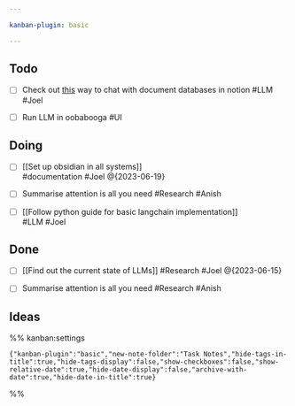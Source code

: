```yaml
---

kanban-plugin: basic

---
```


## Todo

- [ ] Check out  [this](https://github.com/hwchase17/notion-qa) way to chat with document databases in notion #LLM #Joel
- [ ] Run LLM in oobabooga #UI


## Doing

- [ ] [[Set up obsidian in all systems]]<br>#documentation #Joel @{2023-06-19}
- [ ] Summarise attention is all you need #Research #Anish
- [ ] [[Follow python guide   for basic langchain implementation]]<br>#LLM #Joel


## Done

- [ ] [[Find out the current state of LLMs]] #Research #Joel @{2023-06-15}
- [ ] Summarise attention is all you need #Research #Anish


## Ideas





%% kanban:settings
```
{"kanban-plugin":"basic","new-note-folder":"Task Notes","hide-tags-in-title":true,"hide-tags-display":false,"show-checkboxes":false,"show-relative-date":true,"hide-date-display":false,"archive-with-date":true,"hide-date-in-title":true}
```
%%